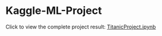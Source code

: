 # Kaggle-ML-Project

Click to view the complete project result: [TitanicProject.ipynb](./TitanicProject.ipynb)
